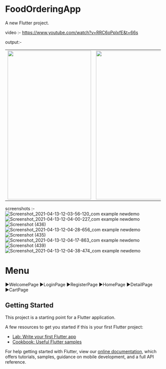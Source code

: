 # FoodOrderingApp

A new Flutter project.

video :- https://www.youtube.com/watch?v=RRC6oPplxfE&t=66s




output:-
<table>

  <tr>
    <td><img src="https://user-images.githubusercontent.com/55824155/114508228-bf422800-9c51-11eb-9341-561947d1f706.jpg" width=270 height=480></td>
    <td><img src="https://user-images.githubusercontent.com/55824155/114508245-c406dc00-9c51-11eb-944f-1f4137c86d35.jpg" width=270 height=480></td>
    <td><img src="https://user-images.githubusercontent.com/55824155/114508264-c79a6300-9c51-11eb-8a2d-6685723992bb.png" width=270 height=480></td>
  </tr>
 </table>

screenshots :- 
![Screenshot_2021-04-13-12-03-56-120_com example newdemo](https://user-images.githubusercontent.com/55824155/114508228-bf422800-9c51-11eb-9341-561947d1f706.jpg)
![Screenshot_2021-04-13-12-04-00-227_com example newdemo](https://user-images.githubusercontent.com/55824155/114508245-c406dc00-9c51-11eb-944f-1f4137c86d35.jpg)
![Screenshot (436)](https://user-images.githubusercontent.com/55824155/114508264-c79a6300-9c51-11eb-8a2d-6685723992bb.png)
![Screenshot_2021-04-13-12-04-28-656_com example newdemo](https://user-images.githubusercontent.com/55824155/114508286-cc5f1700-9c51-11eb-81ef-418d0f0efe72.jpg)
![Screenshot (435)](https://user-images.githubusercontent.com/55824155/114508296-cf5a0780-9c51-11eb-9172-833ff0eeec78.png)
![Screenshot_2021-04-13-12-04-17-863_com example newdemo](https://user-images.githubusercontent.com/55824155/114508305-d2ed8e80-9c51-11eb-9f73-8217c8929235.jpg)
![Screenshot (439)](https://user-images.githubusercontent.com/55824155/114508318-d6811580-9c51-11eb-9bb1-876a14541706.png)
![Screenshot_2021-04-13-12-04-38-474_com example newdemo](https://user-images.githubusercontent.com/55824155/114508327-d8e36f80-9c51-11eb-861e-e70c9b280f2c.jpg)






# Menu
▶️WelcomePage
▶️LoginPage
▶️RegisterPage
▶️HomePage
▶️DetailPage
▶️CartPage


## Getting Started

This project is a starting point for a Flutter application.

A few resources to get you started if this is your first Flutter project:

- [Lab: Write your first Flutter app](https://flutter.dev/docs/get-started/codelab)
- [Cookbook: Useful Flutter samples](https://flutter.dev/docs/cookbook)

For help getting started with Flutter, view our
[online documentation](https://flutter.dev/docs), which offers tutorials,
samples, guidance on mobile development, and a full API reference.
